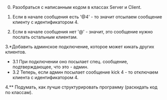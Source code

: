 0. Разобраться с написанным кодом в классах Server и Client.

1. Если в начале сообщения есть '@4' - то значит отсылаем сообщение клиенту с идентификатором 4.

2. Если в начале сообщения нет '@' - значит, это сообщение нужно послать остальным клиентам.

3.*Добавить админское подключение, которое может кикать других клиентов.
  * 3.1 При подключении оно посылает спец. сообщение, подтверждающее, что это - админ.
  * 3.2 Теперь, если админ посылает сообщение kick 4 - то отключаем клиента с идентификатором 4.

4.** Подумать, как лучше структурировать программу (раскидать код по классам).